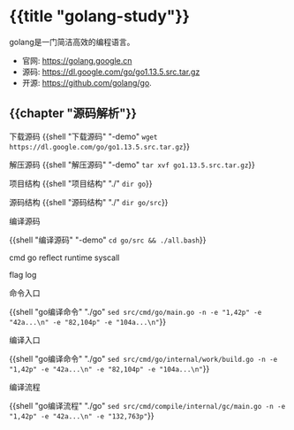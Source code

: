 # {{title "golang-study"}}
golang是一门简洁高效的编程语言。

- 官网: https://golang.google.cn
- 源码: https://dl.google.com/go/go1.13.5.src.tar.gz
- 开源: https://github.com/golang/go.

## {{chapter "源码解析"}}
下载源码
{{shell "下载源码" "-demo" `wget https://dl.google.com/go/go1.13.5.src.tar.gz`}}

解压源码
{{shell "解压源码" "-demo" `tar xvf go1.13.5.src.tar.gz`}}

项目结构
{{shell "项目结构" "./" `dir go`}}

源码结构
{{shell "源码结构" "./" `dir go/src`}}

编译源码

{{shell "编译源码" "-demo" `cd go/src && ./all.bash`}}

cmd
go
reflect
runtime
syscall

flag
log

命令入口

{{shell "go编译命令" "./go" `sed src/cmd/go/main.go -n -e "1,42p" -e "42a...\n" -e "82,104p" -e "104a...\n"`}}

编译入口

{{shell "go编译命令" "./go" `sed src/cmd/go/internal/work/build.go -n -e "1,42p" -e "42a...\n" -e "82,104p" -e "104a...\n"`}}

编译流程

{{shell "go编译流程" "./go" `sed src/cmd/compile/internal/gc/main.go -n -e "1,42p" -e "42a...\n" -e "132,763p"`}}



